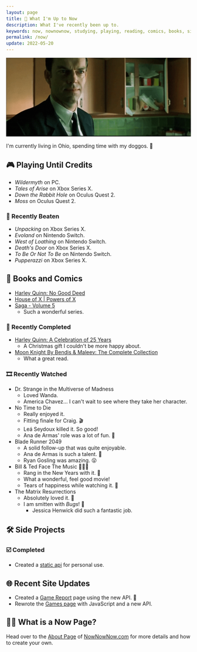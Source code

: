 ```yaml
---
layout: page
title: 📆 What I'm Up to Now
description: What I've recently been up to.
keywords: now, nownownow, studying, playing, reading, comics, books, side projects, games, ruby, rails, golang, tv shows, movies
permalink: /now/
update: 2022-05-20
---
```


![Agent Smith - Crazy][agent smith - crazy laughing]

I'm currently living in Ohio, spending time with my doggos. 🐾
<!-- I'm currently living in Ohio, working remote as a software developer. -->

<!--
## 📚 Software Development Studies

* _TBD_.
-->

## 🎮 Playing Until Credits

* _Wildermyth_ on PC.
* _Tales of Arise_ on Xbox Series X.
* _Down the Rabbit Hole_ on Oculus Quest 2.
* _Moss_ on Oculus Quest 2.

### 🏁 Recently Beaten

* _Unpacking_ on Xbox Series X.
* _Evoland_ on Nintendo Switch.
* _West of Loathing_ on Nintendo Switch.
* _Death's Door_ on Xbox Series X.
* _To Be Or Not To Be_ on Nintendo Switch.
* _Pupperazzi_ on Xbox Series X.

## 📖 Books and Comics

* [Harley Quinn: No Good Deed](https://www.amazon.com/Harley-Quinn-Vol-Good-Deed/dp/1779513461/)
* [House of X | Powers of X](https://www.amazon.com/House-X-Powers/dp/1846533880/)
* [Saga - Volume 5](https://imagecomics.com/comics/series/saga)
  * Such a wonderful series.

### 📘 Recently Completed

* [Harley Quinn: A Celebration of 25 Years](https://www.amazon.com/Harley-Quinn-Celebration-25-Years/dp/1401275990/)
  * A Christmas gift I couldn't be more happy about.
* [Moon Knight By Bendis & Maleev: The Complete Collection](https://www.amazon.com/Moon-Knight-Bendis-Maleev-Collection/dp/1302933620/)
  * What a great read.

<!--
## 📺 Shows and Movies

* _TBD_.
-->

### 🎞 Recently Watched

* Dr. Strange in the Multiverse of Madness
  * Loved Wanda.
  * America Chavez... I can't wait to see where they take her character.
* No Time to Die
  * Really enjoyed it.
  * Fitting finale for Craig. 🎬
  * Leá Seydoux killed it. So good!
  * Ana de Armas' role was a lot of fun. 💃
* Blade Runner 2049
  * A solid follow-up that was quite enjoyable.
  * Ana de Armas is such a talent. 🤩
  * Ryan Gosling was amazing. 😮
* Bill & Ted Face The Music 🎸✨✨
  * Rang in the New Years with it. 🥳
  * What a wonderful, feel good movie!
  * Tears of happiness while watching it. 🥲
* The Matrix Resurrections
  * Absolutely loved it. 💖
  * I am smitten with _Bugs_! 💙
    * Jessica Henwick did such a fantastic job. 

## 🛠 Side Projects

<!--
### 🔨 Current

* _TBD_
-->

<!--
### 🔜 In The Works

* _TBD_
-->

### ☑️ Completed

* Created a [static api][api] for personal use.

## 🌐 Recent Site Updates

* Created a [Game Report](/game-report/) page using the new API. 📒
* Rewrote the [Games page](/games/) with JavaScript and a new API.

## 🙋‍♀️ What is a Now Page?

Head over to the [About Page][now - about] of [NowNowNow.com][now - home] for more details and how to create your own.

[ruby]: https://www.ruby-lang.org/en/
[ruby 2.7]: https://rubyreferences.github.io/rubychanges/2.7.html
[ruby 3.0]: https://rubyreferences.github.io/rubychanges/3.0.html
[ruby 3.1]: https://rubyreferences.github.io/rubychanges/3.1.html
[ractors]: https://rubyreferences.github.io/rubychanges/3.0.html#ractors
[rails]: https://rubyonrails.org/
[rails 6.0]: https://edgeguides.rubyonrails.org/6_0_release_notes.html
[rails 6.1]: https://edgeguides.rubyonrails.org/6_1_release_notes.html
[rails 7.0]: https://edgeguides.rubyonrails.org/7_0_release_notes.html
[agent smith - crazy laughing]: /assets/images/now/agent-smith-crazy-laughing.gif
[now - about]: https://nownownow.com/about 
[now - home]: https://nownownow.com
[go date format]: https://godateformat.com
[api]: https://api.trueheart78.com
